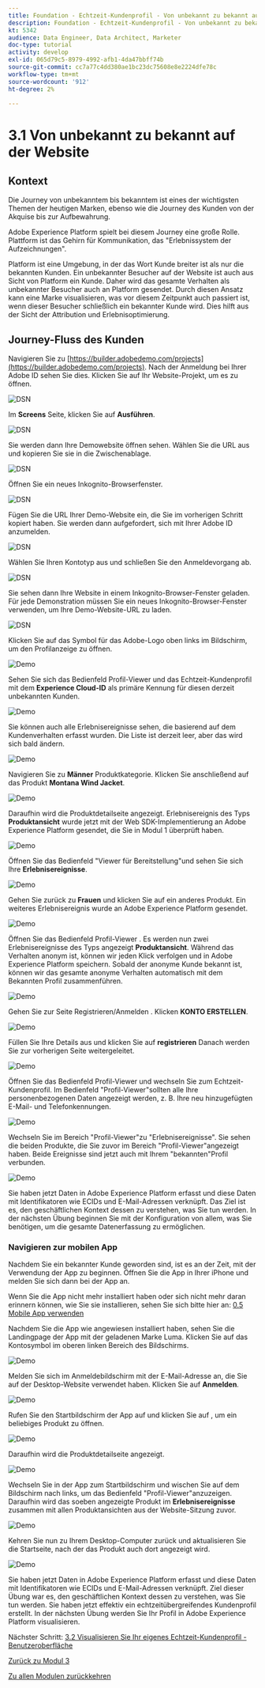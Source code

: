```yaml
---
title: Foundation - Echtzeit-Kundenprofil - Von unbekannt zu bekannt auf der Website
description: Foundation - Echtzeit-Kundenprofil - Von unbekannt zu bekannt auf der Website
kt: 5342
audience: Data Engineer, Data Architect, Marketer
doc-type: tutorial
activity: develop
exl-id: 065d79c5-8979-4992-afb1-4da47bbff74b
source-git-commit: cc7a77c4dd380ae1bc23dc75608e8e2224dfe78c
workflow-type: tm+mt
source-wordcount: '912'
ht-degree: 2%

---
```


# 3.1 Von unbekannt zu bekannt auf der Website

## Kontext

Die Journey von unbekanntem bis bekanntem ist eines der wichtigsten Themen der heutigen Marken, ebenso wie die Journey des Kunden von der Akquise bis zur Aufbewahrung.

Adobe Experience Platform spielt bei diesem Journey eine große Rolle. Plattform ist das Gehirn für Kommunikation, das &quot;Erlebnissystem der Aufzeichnungen&quot;.

Platform ist eine Umgebung, in der das Wort Kunde breiter ist als nur die bekannten Kunden. Ein unbekannter Besucher auf der Website ist auch aus Sicht von Platform ein Kunde. Daher wird das gesamte Verhalten als unbekannter Besucher auch an Platform gesendet. Durch diesen Ansatz kann eine Marke visualisieren, was vor diesem Zeitpunkt auch passiert ist, wenn dieser Besucher schließlich ein bekannter Kunde wird. Dies hilft aus der Sicht der Attribution und Erlebnisoptimierung.

## Journey-Fluss des Kunden

Navigieren Sie zu [https://builder.adobedemo.com/projects](https://builder.adobedemo.com/projects). Nach der Anmeldung bei Ihrer Adobe ID sehen Sie dies. Klicken Sie auf Ihr Website-Projekt, um es zu öffnen.

![DSN](../module0/images/web8.png)

Im **Screens** Seite, klicken Sie auf **Ausführen**.

![DSN](../module1/images/web2.png)

Sie werden dann Ihre Demowebsite öffnen sehen. Wählen Sie die URL aus und kopieren Sie sie in die Zwischenablage.

![DSN](../module0/images/web3.png)

Öffnen Sie ein neues Inkognito-Browserfenster.

![DSN](../module0/images/web4.png)

Fügen Sie die URL Ihrer Demo-Website ein, die Sie im vorherigen Schritt kopiert haben. Sie werden dann aufgefordert, sich mit Ihrer Adobe ID anzumelden.

![DSN](../module0/images/web5.png)

Wählen Sie Ihren Kontotyp aus und schließen Sie den Anmeldevorgang ab.

![DSN](../module0/images/web6.png)

Sie sehen dann Ihre Website in einem Inkognito-Browser-Fenster geladen. Für jede Demonstration müssen Sie ein neues Inkognito-Browser-Fenster verwenden, um Ihre Demo-Website-URL zu laden.

![DSN](../module0/images/web7.png)

Klicken Sie auf das Symbol für das Adobe-Logo oben links im Bildschirm, um den Profilanzeige zu öffnen.

![Demo](../module2/images/pv1.png)

Sehen Sie sich das Bedienfeld Profil-Viewer und das Echtzeit-Kundenprofil mit dem **Experience Cloud-ID** als primäre Kennung für diesen derzeit unbekannten Kunden.

![Demo](../module2/images/pv2.png)

Sie können auch alle Erlebnisereignisse sehen, die basierend auf dem Kundenverhalten erfasst wurden. Die Liste ist derzeit leer, aber das wird sich bald ändern.

![Demo](../module2/images/pv3.png)

Navigieren Sie zu **Männer** Produktkategorie. Klicken Sie anschließend auf das Produkt **Montana Wind Jacket**.

![Demo](../module2/images/pv4.png)

Daraufhin wird die Produktdetailseite angezeigt. Erlebnisereignis des Typs **Produktansicht** wurde jetzt mit der Web SDK-Implementierung an Adobe Experience Platform gesendet, die Sie in Modul 1 überprüft haben.

![Demo](../module2/images/pv5.png)

Öffnen Sie das Bedienfeld &quot;Viewer für Bereitstellung&quot;und sehen Sie sich Ihre **Erlebnisereignisse**.

![Demo](../module2/images/pv6.png)

Gehen Sie zurück zu **Frauen** und klicken Sie auf ein anderes Produkt. Ein weiteres Erlebnisereignis wurde an Adobe Experience Platform gesendet.

![Demo](../module2/images/pv7.png)

Öffnen Sie das Bedienfeld Profil-Viewer . Es werden nun zwei Erlebnisereignisse des Typs angezeigt **Produktansicht**. Während das Verhalten anonym ist, können wir jeden Klick verfolgen und in Adobe Experience Platform speichern. Sobald der anonyme Kunde bekannt ist, können wir das gesamte anonyme Verhalten automatisch mit dem Bekannten Profil zusammenführen.

![Demo](../module2/images/pv8.png)

Gehen Sie zur Seite Registrieren/Anmelden . Klicken **KONTO ERSTELLEN**.

![Demo](../module2/images/pv9.png)

Füllen Sie Ihre Details aus und klicken Sie auf **registrieren** Danach werden Sie zur vorherigen Seite weitergeleitet.

![Demo](../module2/images/pv10.png)

Öffnen Sie das Bedienfeld Profil-Viewer und wechseln Sie zum Echtzeit-Kundenprofil. Im Bedienfeld &quot;Profil-Viewer&quot;sollten alle Ihre personenbezogenen Daten angezeigt werden, z. B. Ihre neu hinzugefügten E-Mail- und Telefonkennungen.

![Demo](../module2/images/pv11.png)

Wechseln Sie im Bereich &quot;Profil-Viewer&quot;zu &quot;Erlebnisereignisse&quot;. Sie sehen die beiden Produkte, die Sie zuvor im Bereich &quot;Profil-Viewer&quot;angezeigt haben. Beide Ereignisse sind jetzt auch mit Ihrem &quot;bekannten&quot;Profil verbunden.

![Demo](../module2/images/pv12.png)

Sie haben jetzt Daten in Adobe Experience Platform erfasst und diese Daten mit Identifikatoren wie ECIDs und E-Mail-Adressen verknüpft. Das Ziel ist es, den geschäftlichen Kontext dessen zu verstehen, was Sie tun werden. In der nächsten Übung beginnen Sie mit der Konfiguration von allem, was Sie benötigen, um die gesamte Datenerfassung zu ermöglichen.

### Navigieren zur mobilen App

Nachdem Sie ein bekannter Kunde geworden sind, ist es an der Zeit, mit der Verwendung der App zu beginnen. Öffnen Sie die App in Ihrer iPhone und melden Sie sich dann bei der App an.

Wenn Sie die App nicht mehr installiert haben oder sich nicht mehr daran erinnern können, wie Sie sie installieren, sehen Sie sich bitte hier an: [0.5 Mobile App verwenden](../module0/ex5.md)

Nachdem Sie die App wie angewiesen installiert haben, sehen Sie die Landingpage der App mit der geladenen Marke Luma. Klicken Sie auf das Kontosymbol im oberen linken Bereich des Bildschirms.

![Demo](./images/app_hp.png)

Melden Sie sich im Anmeldebildschirm mit der E-Mail-Adresse an, die Sie auf der Desktop-Website verwendet haben. Klicken Sie auf **Anmelden**.

![Demo](./images/app_acc.png)

Rufen Sie den Startbildschirm der App auf und klicken Sie auf , um ein beliebiges Produkt zu öffnen.

![Demo](./images/app_hp.png)

Daraufhin wird die Produktdetailseite angezeigt.

![Demo](./images/app_carst.png)

Wechseln Sie in der App zum Startbildschirm und wischen Sie auf dem Bildschirm nach links, um das Bedienfeld &quot;Profil-Viewer&quot;anzuzeigen. Daraufhin wird das soeben angezeigte Produkt im **Erlebnisereignisse** zusammen mit allen Produktansichten aus der Website-Sitzung zuvor.

![Demo](./images/app_after_carst.png)

Kehren Sie nun zu Ihrem Desktop-Computer zurück und aktualisieren Sie die Startseite, nach der das Produkt auch dort angezeigt wird.

![Demo](./images/lb_x_aftermobile.png)

Sie haben jetzt Daten in Adobe Experience Platform erfasst und diese Daten mit Identifikatoren wie ECIDs und E-Mail-Adressen verknüpft. Ziel dieser Übung war es, den geschäftlichen Kontext dessen zu verstehen, was Sie tun werden. Sie haben jetzt effektiv ein echtzeitübergreifendes Kundenprofil erstellt. In der nächsten Übung werden Sie Ihr Profil in Adobe Experience Platform visualisieren.

Nächster Schritt: [3.2 Visualisieren Sie Ihr eigenes Echtzeit-Kundenprofil - Benutzeroberfläche](./ex2.md)

[Zurück zu Modul 3](./real-time-customer-profile.md)

[Zu allen Modulen zurückkehren](../../overview.md)
